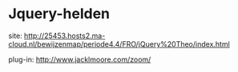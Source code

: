 # Jquery-helden
site: http://25453.hosts2.ma-cloud.nl/bewijzenmap/periode4.4/FRO/jQuery%20Theo/index.html

plug-in: http://www.jacklmoore.com/zoom/
